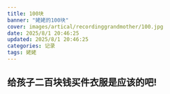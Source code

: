```yaml
---
title: 100块
banner: "姥姥的100块"
cover: images/artical/recordinggrandmother/100.jpg
date: 2025/8/1 20:46:25
updated: 2025/8/1 20:46:25
categories: 记录
tags: 姥姥
---
```


## 给孩子二百块钱买件衣服是应该的吧!

